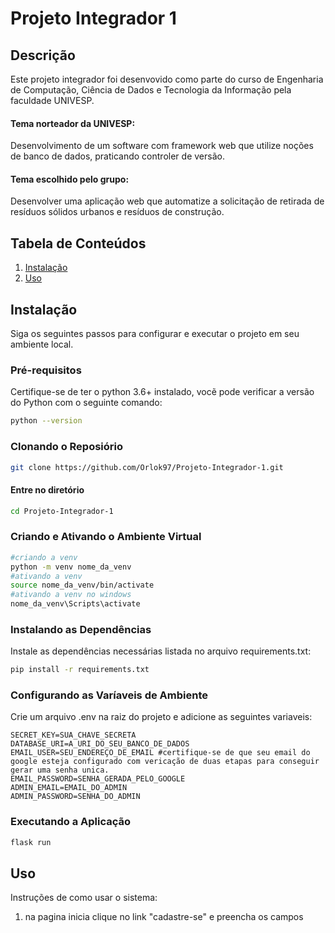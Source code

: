 # Projeto Integrador 1

## Descrição

Este projeto integrador foi desenvovido como parte do curso de Engenharia de Computação, Ciência de Dados e Tecnologia da Informação pela faculdade UNIVESP.

#### Tema norteador da UNIVESP:
Desenvolvimento de um software com framework web que utilize noções de banco de dados, praticando controler de versão.

####  Tema escolhido pelo grupo:
Desenvolver uma aplicação web que automatize a solicitação de retirada de resíduos sólidos urbanos e resíduos de construção.

## Tabela de Conteúdos
1. [Instalação](#instalação)
2. [Uso](#uso)

## Instalação

Siga os seguintes passos para configurar e executar o projeto em seu ambiente local.

### Pré-requisitos

Certifique-se de ter o python 3.6+ instalado, vocẽ pode verificar a versão do Python com o seguinte comando:
```sh
python --version
```
### Clonando o Reposiório

```sh
git clone https://github.com/Orlok97/Projeto-Integrador-1.git
```
#### Entre no diretório

```sh
cd Projeto-Integrador-1
```
### Criando e Ativando o Ambiente Virtual

```sh
#criando a venv
python -m venv nome_da_venv
#ativando a venv
source nome_da_venv/bin/activate
#ativando a venv no windows
nome_da_venv\Scripts\activate
```

### Instalando as Dependências

Instale as dependências necessárias listada no arquivo requirements.txt:
```sh
pip install -r requirements.txt
```

### Configurando as Varíaveis de Ambiente

Crie um arquivo .env na raiz do projeto e adicione as seguintes variaveis:

```env
SECRET_KEY=SUA_CHAVE_SECRETA
DATABASE_URI=A_URI_DO_SEU_BANCO_DE_DADOS
EMAIL_USER=SEU_ENDEREÇO_DE_EMAIL #certifique-se de que seu email do google esteja configurado com vericação de duas etapas para conseguir gerar uma senha unica.
EMAIL_PASSWORD=SENHA_GERADA_PELO_GOOGLE
ADMIN_EMAIL=EMAIL_DO_ADMIN
ADMIN_PASSWORD=SENHA_DO_ADMIN
```
### Executando a Aplicação
```sh
flask run
```
## Uso

Instruções de como usar o sistema:

1. na pagina inicia clique no link "cadastre-se" e preencha os campos


 
